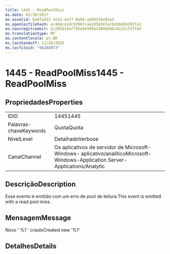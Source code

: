 ```yaml
---
title: 1445 - ReadPoolMiss
ms.date: 03/30/2017
ms.assetid: 6a8fa431-42a2-4a77-9a04-a269236e83ad
ms.openlocfilehash: ec484ca1dc939bfcae2d58347ecbd166bb391fa1
ms.sourcegitcommit: bc293b14af795e0e999e3304dd40c0222cf2ffe4
ms.translationtype: MT
ms.contentlocale: pt-BR
ms.lasthandoff: 11/26/2020
ms.locfileid: "96284973"
---
```

# <a name="1445---readpoolmiss"></a><span data-ttu-id="89551-102">1445 - ReadPoolMiss</span><span class="sxs-lookup"><span data-stu-id="89551-102">1445 - ReadPoolMiss</span></span>

## <a name="properties"></a><span data-ttu-id="89551-103">Propriedades</span><span class="sxs-lookup"><span data-stu-id="89551-103">Properties</span></span>  
  
|||  
|-|-|  
|<span data-ttu-id="89551-104">ID</span><span class="sxs-lookup"><span data-stu-id="89551-104">ID</span></span>|<span data-ttu-id="89551-105">1445</span><span class="sxs-lookup"><span data-stu-id="89551-105">1445</span></span>|  
|<span data-ttu-id="89551-106">Palavras-chave</span><span class="sxs-lookup"><span data-stu-id="89551-106">Keywords</span></span>|<span data-ttu-id="89551-107">Quota</span><span class="sxs-lookup"><span data-stu-id="89551-107">Quota</span></span>|  
|<span data-ttu-id="89551-108">Nível</span><span class="sxs-lookup"><span data-stu-id="89551-108">Level</span></span>|<span data-ttu-id="89551-109">Detalhado</span><span class="sxs-lookup"><span data-stu-id="89551-109">Verbose</span></span>|  
|<span data-ttu-id="89551-110">Canal</span><span class="sxs-lookup"><span data-stu-id="89551-110">Channel</span></span>|<span data-ttu-id="89551-111">Os aplicativos de servidor de Microsoft-Windows- aplicativo/analítico</span><span class="sxs-lookup"><span data-stu-id="89551-111">Microsoft-Windows-Application Server-Applications/Analytic</span></span>|  
  
## <a name="description"></a><span data-ttu-id="89551-112">Descrição</span><span class="sxs-lookup"><span data-stu-id="89551-112">Description</span></span>  

 <span data-ttu-id="89551-113">Esse evento é emitido com um erro de pool de leitura.</span><span class="sxs-lookup"><span data-stu-id="89551-113">This event is emitted with a read pool miss.</span></span>  
  
## <a name="message"></a><span data-ttu-id="89551-114">Mensagem</span><span class="sxs-lookup"><span data-stu-id="89551-114">Message</span></span>  

 <span data-ttu-id="89551-115">Novo ' %1 ' criado</span><span class="sxs-lookup"><span data-stu-id="89551-115">Created new '%1'</span></span>  
  
## <a name="details"></a><span data-ttu-id="89551-116">Detalhes</span><span class="sxs-lookup"><span data-stu-id="89551-116">Details</span></span>
